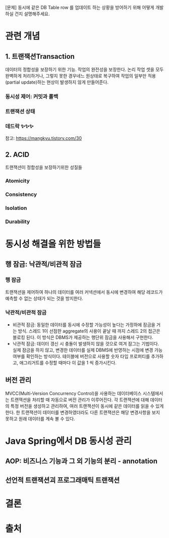[문제] 동시에 같은 DB Table row 를 업데이트 하는 상황을 방어하기 위해 어떻게 개발하실 건지 설명해주세요.

# 관련 개념

## 1. 트랜잭션Transaction
데이터의 정합성을 보장하기 위한 기능. 작업의 완전성을 보장한다.
논리 작업 셋을 모두 완벽하게 처리하거나, 그렇지 못한 경우네느 원상태로 복구하여 작업의 일부만 적용(partial update)하는 현상이 발생하지 않게 만들어준다.
### 동시성 제어: 커밋과 롤백
### 트랜잭션 상태
### 데드락 ✨✨✨

참고: https://mangkyu.tistory.com/30

## 2. ACID
트랜잭션이 정합성을 보장하기위한 성질들
### Atomicity

### Consistency

### Isolation

### Durability

# 동시성 해결을 위한 방법들
## 행 잠금: 낙관적/비관적 잠금
### 행 잠금
트랜잭션을 제어하여 하나의 데이터를 여러 커넥션에서 동시에 변경하여 해당 레코드가 예측할 수 없는 상태가 되는 것을 방지한다.
### 낙관적/비관적 잠금
- 비관적 잠금: 동일한 데이터를 동시에 수정할 가능성이 높다는 가정하에 잠금을 거는 방식. 스레드 1이 선점한 aggregate의 사용이 끝날 때 까지 스레드 2의 접근은 블로킹 된다. 이 방식은 DBMS가 제공하는 행단위 잠금을 사용해서 구현한다.
- 낙관적 잠금: 데이터 갱신 시 충돌이 발생하지 않을 것으로 여겨 잠그는 기법이다. 실제 잠금을 하지 않고, 변경한 데이터를 실제 DBMS에 반영하는 시점에 변경 가능 여부를 확인하는 방식이다. 테이블에 버전으로 사용할 숫자 타입 프로퍼티를 추가하고, 애그리거트를 수정할 때마다 이 값을 1 씩 증가시킨다.
## 버전 관리
MVCC(Multi-Version Concurrency Control)을 사용하는 데이터베이스 시스템에서는 트랜잭션을 처리할 때 자동으로 버전 관리가 이루어진다. 각 트랜잭션에 대해 데이터의 특정 버전을 생성하고 관리하여, 여러 트랜잭션이 동시에 같은 데이터를 읽을 수 있게 한다. 한 트랜잭션이 데이터를 변경하였더라도 다른 트랜잭션은 해당 변경사항을 보지 못하고 원래 데이터를 계속 볼 수 있다.

# Java Spring에서 DB 동시성 관리
## AOP: 비즈니스 기능과 그 외 기능의 분리 - annotation
## 선언적 트랜잭션괴 프로그래매틱 트랜잭션

# 결론


# 출처
